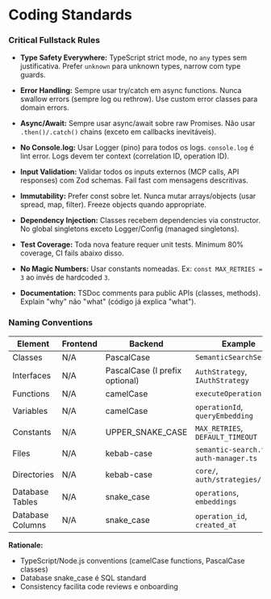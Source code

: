 # Coding Standards

### Critical Fullstack Rules

- **Type Safety Everywhere:** TypeScript strict mode, no `any` types sem justificativa. Prefer `unknown` para unknown types, narrow com type guards.

- **Error Handling:** Sempre usar try/catch em async functions. Nunca swallow errors (sempre log ou rethrow). Use custom error classes para domain errors.

- **Async/Await:** Sempre usar async/await sobre raw Promises. Não usar `.then()/.catch()` chains (exceto em callbacks inevitáveis).

- **No Console.log:** Usar Logger (pino) para todos os logs. `console.log` é lint error. Logs devem ter context (correlation ID, operation ID).

- **Input Validation:** Validar todos os inputs externos (MCP calls, API responses) com Zod schemas. Fail fast com mensagens descritivas.

- **Immutability:** Prefer const sobre let. Nunca mutar arrays/objects (usar spread, map, filter). Freeze objects quando appropriate.

- **Dependency Injection:** Classes recebem dependencies via constructor. No global singletons exceto Logger/Config (managed singletons).

- **Test Coverage:** Toda nova feature requer unit tests. Minimum 80% coverage, CI fails abaixo disso.

- **No Magic Numbers:** Usar constants nomeadas. Ex: `const MAX_RETRIES = 3` ao invés de hardcoded `3`.

- **Documentation:** TSDoc comments para public APIs (classes, methods). Explain "why" não "what" (código já explica "what").

### Naming Conventions

| Element | Frontend | Backend | Example |
|---------|----------|---------|---------|
| Classes | N/A | PascalCase | `SemanticSearchService` |
| Interfaces | N/A | PascalCase (I prefix optional) | `AuthStrategy`, `IAuthStrategy` |
| Functions | N/A | camelCase | `executeOperation()` |
| Variables | N/A | camelCase | `operationId`, `queryEmbedding` |
| Constants | N/A | UPPER_SNAKE_CASE | `MAX_RETRIES`, `DEFAULT_TIMEOUT` |
| Files | N/A | kebab-case | `semantic-search.ts`, `auth-manager.ts` |
| Directories | N/A | kebab-case | `core/`, `auth/strategies/` |
| Database Tables | N/A | snake_case | `operations`, `embeddings` |
| Database Columns | N/A | snake_case | `operation_id`, `created_at` |

**Rationale:**
- TypeScript/Node.js conventions (camelCase functions, PascalCase classes)
- Database snake_case é SQL standard
- Consistency facilita code reviews e onboarding
